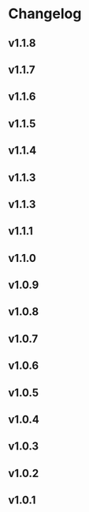 # Changelog


## v1.1.8
## v1.1.7
## v1.1.6
## v1.1.5
## v1.1.4
## v1.1.3
## v1.1.3
## v1.1.1
## v1.1.0
## v1.0.9
## v1.0.8
## v1.0.7
## v1.0.6
## v1.0.5
## v1.0.4
## v1.0.3
## v1.0.2
## v1.0.1